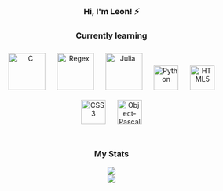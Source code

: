 ### <div align="center">Hi, I'm Leon! ⚡</div>  

### <div align="center">Currently learning</div>  
<div align="center">  
<img style="margin: 10px" src="https://svgshare.com/i/YzN.svg" alt="C" height="75" />
<img style="margin: 10px" src="https://svgshare.com/i/Yyh.svg" alt="Regex" height="75" />
<img style="margin: 10px" src="https://svgshare.com/i/YyJ.svg" alt="Julia" height="75" />
<img style="margin: 10px" src="https://profilinator.rishav.dev/skills-assets/python-original.svg" alt="Python" height="50" />
<img style="margin: 10px" src="https://profilinator.rishav.dev/skills-assets/html5-original-wordmark.svg" alt="HTML5" height="50" />  
<img style="margin: 10px" src="https://profilinator.rishav.dev/skills-assets/css3-original-wordmark.svg" alt="CSS3" height="50" />  
<img style="margin: 10px" src="https://i.imgur.com/8UwjAjY.png" alt="Object-Pascal" height="50" />
  
</div>
                                                                                                                                 
</br>

### <div align="center">My Stats</div> 

<div align="center"><img src="https://github-readme-stats.vercel.app/api?username=leonsp95&show_icons=true&count_private=true&hide_border=true" align="center" /></div>  
<div align="center"><img src="https://github-readme-stats.vercel.app/api/top-langs/?username=leonsp95&layout=compact" align="center" /></div>

